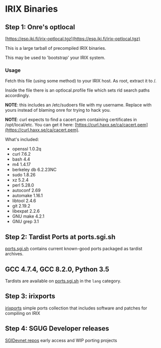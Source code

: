# IRIX Binaries

## Step 1: Onre's optlocal
[https://esp.iki.fi/irix-optlocal.tgz](https://esp.iki.fi/irix-optlocal.tgz)

This is a large tarball of precompiled IRIX binaries. 

This may be used to 'bootstrap' your IRIX system.

### Usage
Fetch this file (using some method) to your IRIX host. As root, extract it to /.

Inside the file there is an optlocal.profile file which sets rld search paths accordingly.

**NOTE**: this includes an /etc/sudoers file with my username. Replace with yours instead of blaming onre for trying to hack you.

**NOTE**: curl expects to find a cacert.pem containing certificates in /opt/local/etc. You can get it here: [https://curl.haxx.se/ca/cacert.pem](https://curl.haxx.se/ca/cacert.pem).

What's included:

* openssl 1.0.2q
* curl 7.6.2
* bash 4.4
* m4 1.4.17
* berkeley db 6.2.23NC
* sudo 1.8.26
* xz 5.2.4
* perl 5.28.0
* autoconf 2.69
* automake 1.16.1
* libtool 2.4.6
* git 2.19.2
* libexpat 2.2.6
* GNU make 4.2.1
* GNU grep 3.1


## Step 2: Tardist Ports at ports.sgi.sh

[ports.sgi.sh](http://ports.sgi.sh) contains current known-good ports packaged as tardist archives.

## GCC 4.7.4, GCC 8.2.0, Python 3.5

Tardists are available on [ports.sgi.sh](http://ports.sgi.sh) in the `lang` category.

## Step 3: irixports

[irixports](https://github.com/larb0b/irixports) simple ports collection that includes software and patches for compiling on IRIX

## Step 4: SGUG Developer releases
[SGIDevnet repos](https://github.com/sgidevnet/) early access and WIP porting projects


